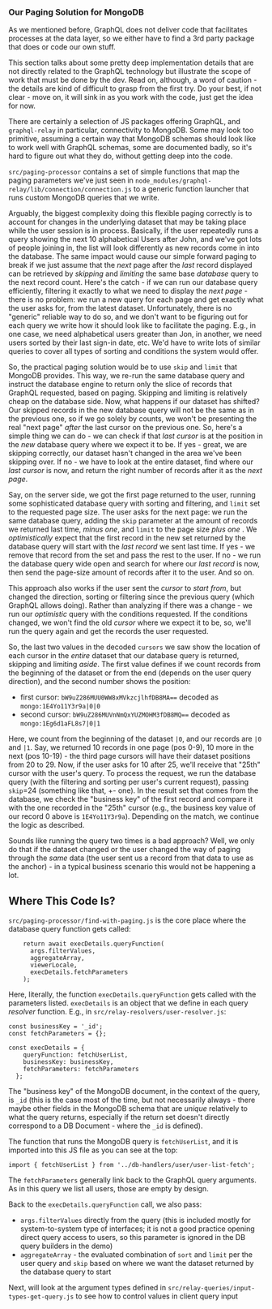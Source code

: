 ### Our Paging Solution for MongoDB

As we mentioned before, GraphQL does not deliver code that facilitates processes at the data layer, so we either have to find a 3rd party package that does or code our own stuff.

This section talks about some pretty deep implementation details that are not directly related to the GraphQL technology but illustrate the scope of work that must be done by the dev. Read on, although, a word of caution - the details are kind of difficult to grasp from the first try. Do your best, if not clear - move on, it will sink in as you work with the code, just get the idea for now.

There are certainly a selection of JS packages offering GraphQL, and `graphql-relay` in particular, connectivity to MongoDB. Some may look too primitive, assuming a certain way that MongoDB schemas should look like to work well with GraphQL schemas, some are documented badly, so it's hard to figure out what they do, without getting deep into the code.

`src/paging-processor` contains a set of simple functions that map the paging parameters we've just seen in `node_modules/graphql-relay/lib/connection/connection.js` to a generic function launcher that runs custom MongoDB queries that we write.

Arguably, the biggest complexity doing this flexible paging correctly is to account for changes in the underlying dataset that may be taking place while the user session is in process. Basically, if the user repeatedly runs a query showing the next 10 alphabetical Users after John, and we've got lots of people joining in, the list will look differently as new records come in into the database. The same impact would cause our simple forward paging to break if we just assume that the *next* page after the *last* record displayed can be retrieved by *skipping* and *limiting* the same base *database* query to the next record count. Here's the catch - if we can run our database query efficiently, filtering it exactly to what we need to display the *next page* - there is no problem: we run a new query for each page and get exactly what the user asks for, from the latest dataset. Unfortunately, there is no "generic" reliable way to do so, and we don't want to be figuring out for each query we write how it should look like to facilitate the paging. E.g., in one case, we need alphabetical users greater than Jon, in another, we need users sorted by their last sign-in date, etc. We'd have to write lots of similar queries to cover all types of sorting and conditions the system would offer.

So, the practical paging solution would be to use `skip` and `limit` that MongoDB provides. This way, we re-run the same database query and instruct the database engine to return only the slice of records that GraphQL requested, based on paging. Skipping and limiting is relatively cheap on the database side. Now, what happens if our dataset has shifted? Our skipped records in the new database query will not be the same as in the previous one, so if we go solely by counts, we won't be presenting the real "next page" *after* the last cursor on the previous one. So, here's a simple thing we can do - we can check if that *last cursor* is at the position in the *new* database query where we expect it to be. If yes - great, we are skipping correctly, our dataset hasn't changed in the area we've been skipping over. If no - we have to look at the entire dataset, find where our *last cursor* is now, and return the right number of records after it as the *next page*. 

Say, on the server side, we got the first page returned to the user, running some sophisticated database query with sorting and filtering, and `limit` set to the requested page size. The user asks for the next page: we run the same database query, adding the `skip` parameter at the amount of records we returned last time, *minus one*, and `limit` to the page size *plus one* . We *optimistically* expect that the first record in the new set returned by the database query will start with the *last record* we sent last time. If yes - we remove that record from the set and pass the rest to the user. If no - we run the database query wide open and search for where our *last record* is now, then send the page-size amount of records after it to the user. And so on.

This approach also works if the user sent the *cursor* to *start from*, but changed the direction, sorting or filtering since the previous query (which GraphQL allows doing). Rather than analyzing if there was a change - we run our *optimistic* query with the conditions requested. If the conditions changed, we won't find the old *cursor* where we expect it to be, so, we'll run the query again and get the records the user requested. 

So, the last two values in the decoded `cursors` we saw show the location of each cursor in the *entire* dataset that our database query is returned, skipping and limiting *aside*. The first value defines if we count records from the beginning of the dataset or from the end (depends on the user query direction), and the second number shows the position: 

- first cursor: `bW9uZ286MUU0WW8xMVkzcjlhfDB8MA==` decoded as `mongo:1E4Yo11Y3r9a|0|0`
- second cursor: `bW9uZ286MUVnNmQxYUZMOHM3fDB8MQ==` decoded as `mongo:1Eg6d1aFL8s7|0|1`
 
Here, we count from the beginning of the dataset `|0`, and our records are `|0` and `|1`. Say, we returned 10 records in one page (pos 0-9), 10 more in the next (pos 10-19) - the third page cursors will have their dataset positions from 20 to 29. Now, if the user asks for 10 after 25, we'll receive that "25th" cursor with the user's query. To process the request, we run the database query (with the filtering and sorting per user's current request), passing `skip`=24 (something like that, +- one). In the result set that comes from the database, we check the "business key" of the first record and compare it with the one recorded in the "25th" cursor (e.g., the business key value of our record 0 above is `1E4Yo11Y3r9a`). Depending on the match, we continue the logic as described.

Sounds like running the query two times is a bad approach? Well, we only do that if the dataset changed or the user changed the way of paging through the *same* data (the user sent us a record from that data to use as the anchor) - in a typical business scenario this would not be happening a lot. 

## Where This Code Is?

`src/paging-processor/find-with-paging.js` is the core place where the database query function gets called:
```
    return await execDetails.queryFunction(
      args.filterValues,
      aggregateArray,
      viewerLocale,
      execDetails.fetchParameters
    );
```

Here, literally, the function `execDetails.queryFunction` gets called with the parameters listed. `execDetails` is an object that we define in each query *resolver* function. E.g., in `src/relay-resolvers/user-resolver.js`:

```
const businessKey = '_id';
const fetchParameters = {};

const execDetails = {
    queryFunction: fetchUserList,
    businessKey: businessKey,
    fetchParameters: fetchParameters
  };
```

The "business key" of the MongoDB document, in the context of the query, is `_id` (this is the case most of the time, but not necessarily always - there maybe other fields in the MongoDB schema that are *unique* relatively to what the query returns, especially if the return set doesn't directly correspond to a DB Document - where the `_id` is defined).

The function that runs the MongoDB query is `fetchUserList`, and it is imported into this JS file as you can see at the top:
```
import { fetchUserList } from '../db-handlers/user/user-list-fetch';
```

The `fetchParameters` generally link back to the GraphQL query arguments. As in this query we list all users, those are empty by design.

Back to the `execDetails.queryFunction` call, we also pass:

- `args.filterValues` directly from the query (this is included mostly for system-to-system type of interfaces; it is not a good practice opening direct query access to users, so this parameter is ignored in the DB query builders in the demo)
- `aggregateArray` - the evaluated combination of `sort` and `limit` per the user query and `skip` based on where we want the dataset returned by the database query to start

Next, will look at the argument types defined in `src/relay-queries/input-types-get-query.js` to see how to control values in client query input
